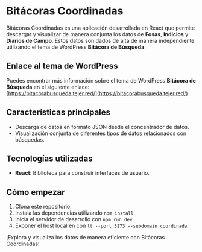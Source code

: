 # Bitácoras Coordinadas

Bitácoras Coordinadas es una aplicación desarrollada en React que permite descargar y visualizar de manera conjunta los datos de **Fosas**, **Indicios** y **Diarios de Campo**. Estos datos son dados de alta de manera independiente utilizando el tema de WordPress **Bitácora de Búsqueda**.

## Enlace al tema de WordPress

Puedes encontrar más información sobre el tema de WordPress **Bitácora de Búsqueda** en el siguiente enlace:  
[https://bitacorabusqueda.tejer.red/](https://bitacorabusqueda.tejer.red/)

## Características principales

- Descarga de datos en formato JSON desde el concentrador de datos.
- Visualización conjunta de diferentes tipos de datos relacionados con búsquedas.

## Tecnologías utilizadas

- **React**: Biblioteca para construir interfaces de usuario.

## Cómo empezar

1. Clona este repositorio.
2. Instala las dependencias utilizando `npm install`.
3. Inicia el servidor de desarrollo con `npm run dev`.
4. Exponer el host local en con `lt --port 5173 --subdomain coordinada`.


¡Explora y visualiza los datos de manera eficiente con Bitácoras Coordinadas!
